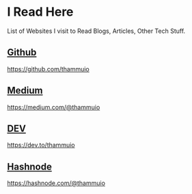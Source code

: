 # I Read Here
List of Websites I visit to Read Blogs, Articles, Other Tech Stuff.

## [Github](https://github.com/)
https://github.com/thammuio

## [Medium](https://medium.com/)
https://medium.com/@thammuio

## [DEV](https://dev.to/)
https://dev.to/thammuio

## [Hashnode](https://hashnode.com/)
https://hashnode.com/@thammuio

